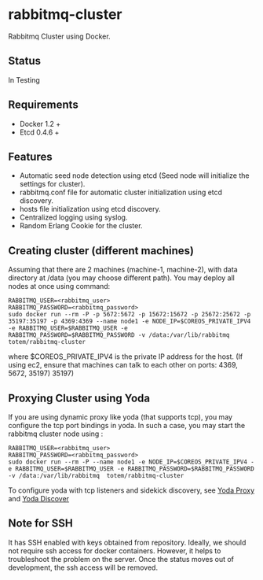 # rabbitmq-cluster

Rabbitmq Cluster using Docker.

## Status
In Testing

## Requirements
- Docker 1.2 +
- Etcd 0.4.6 +

## Features
- Automatic seed node detection using etcd (Seed node will initialize the settings for cluster).
- rabbitmq.conf file for automatic cluster initialization using etcd discovery.
- hosts file initialization using etcd discovery.
- Centralized logging using syslog.
- Random Erlang Cookie for the cluster.

## Creating cluster (different machines)
Assuming that there are 2 machines (machine-1, machine-2), with data directory
at /data (you may choose different path). You may deploy all nodes at once using command:

```
RABBITMQ_USER=<rabbitmq_user>
RABBITMQ_PASSWORD=<rabbitmq_password>
sudo docker run --rm -P -p 5672:5672 -p 15672:15672 -p 25672:25672 -p 35197:35197 -p 4369:4369 --name node1 -e NODE_IP=$COREOS_PRIVATE_IPV4 -e RABBITMQ_USER=$RABBITMQ_USER -e RABBITMQ_PASSWORD=$RABBITMQ_PASSWORD -v /data:/var/lib/rabbitmq  totem/rabbitmq-cluster
```  

where $COREOS_PRIVATE_IPV4 is the private IP address for the host. 
(If using ec2, ensure that machines can talk to each other on ports: 4369, 5672, 35197)
35197)

## Proxying Cluster using Yoda
If you are using dynamic proxy like yoda (that supports tcp), you may configure the tcp port bindings in yoda.
In such a case, you may start the rabbitmq cluster node using :

```
RABBITMQ_USER=<rabbitmq_user>
RABBITMQ_PASSWORD=<rabbitmq_password>
sudo docker run --rm -P --name node1 -e NODE_IP=$COREOS_PRIVATE_IPV4 -e RABBITMQ_USER=$RABBITMQ_USER -e RABBITMQ_PASSWORD=$RABBITMQ_PASSWORD -v /data:/var/lib/rabbitmq  totem/rabbitmq-cluster
```  

To configure yoda with tcp listeners and sidekick discovery, see [Yoda Proxy](https://github.com/totem/yoda-proxy) 
and [Yoda Discover](https://github.com/totem/yoda-discover)


## Note for SSH
It has SSH enabled with keys obtained from repository. Ideally, we should not 
require ssh access for docker containers. However, it helps to troubleshoot the
problem on the server. Once the status moves out of development, the ssh access
will be removed.
